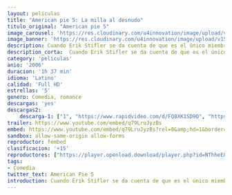 ```yaml
---
layout: peliculas
title: "American pie 5: La milla al desnudo"
titulo_original: "American pie 5"
image_carousel: 'https://res.cloudinary.com/u4innovation/image/upload/v1559522831/pie5-poster-min_yxhd45.jpg'
image_banner: 'https://res.cloudinary.com/u4innovation/image/upload/v1559522836/pie5-banner-min_ztstfn.jpg'
description: Cuando Erik Stifler se da cuenta de que es el único miembro de la familia Stifler que podría acabar el instituto sin haber perdido la virginidad, decide que tiene que estar a la altura del legado recibido. Después de algunos consejos bienintencionados del padre de Jim, Erik está listo para arriesgarse en la anual e infame carrera universitaria desinhibidas provocarán el fin de semana más escandaloso jamás vivido.
description_corta:  Cuando Erik Stifler se da cuenta de que es el único miembro de la familia Stifler que podría acabar el instituto sin haber perdido la virginidad, decide que tiene que estar a la altura del legado recibido. Después de algunos consejos bienintencionados del padre de Jim, Erik está listo para arriesgarse en la anual e infame carrera universitaria desinhibidas provocarán el fin de semana más escandaloso jamás vivido.
category: 'peliculas'
anio: '2006'
duracion: '1h 37 min'
idioma: 'Latino'
calidad: 'Full HD'
estrellas: '5'
genero: Comedia, romance
descargas: 'yes'
descargas2:
    descarga-1: ["1", "https://www.rapidvideo.com/d/FQ8XK1SD9O", "https://www.google.com/s2/favicons?domain=openload.co","OpenLoad","https://res.cloudinary.com/imbriitneysam/image/upload/v1541473684/mexico.png", "Latino", "Full HD"]
trailer: https://www.youtube.com/embed/q79LruJyzBs
embed: https://www.youtube.com/embed/q79LruJyzBs?rel=0&amp;hd=1&border=0&wmode=opaque&enablejsapi=1&modestbranding=1&controls=1&showinfo=1
sandbox: allow-same-origin allow-forms
reproductor: fembed
clasificacion: '+15'
reproductores: ["https://player.openload.download/player.php?id=NThheE8vVlFPWUVQaGo2Y0JxclF0bEs2RHdBOUErUWZiVmx4UzdVY0tOQU9zTm8xajVPYzBOUDFGbEVUZFd6bG5nTE44emo0UmtDZnp0cWNDeXQ2akE9PQ"]
tags:
- Comedia
twitter_text: American Pie 5
introduction: Cuando Erik Stifler se da cuenta de que es el único miembro de la familia Stifler que podría acabar el instituto sin haber perdido la virginidad, decide que tiene que estar a la altura del legado recibido. Después de algunos consejos bienintencionados del padre de Jim, Erik está listo para arriesgarse en la anual e infame carrera universitaria desinhibidas provocarán el fin de semana más escandaloso jamás vivido.
---
```













